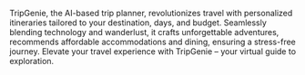 TripGenie, the AI-based trip planner, revolutionizes travel with personalized itineraries tailored to your destination, days, and budget. Seamlessly blending technology and wanderlust, it crafts unforgettable adventures, recommends affordable accommodations and dining, ensuring a stress-free journey. Elevate your travel experience with TripGenie – your virtual guide to exploration.
